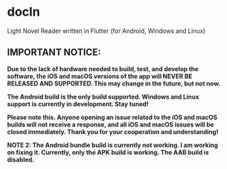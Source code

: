 # docln

Light Novel Reader written in Flutter (for Android, Windows and Linux)

## IMPORTANT NOTICE:

**Due to the lack of hardware needed to build, test, and develop the software, the iOS and macOS versions of the app will NEVER BE RELEASED AND SUPPORTED. This may change in the future, but not now.**

**The Android build is the only build supported. Windows and Linux support is currently in development. Stay tuned!**

**Please note this. Anyone opening an issue related to the iOS and macOS builds will not receive a response, and all iOS and macOS issues will be closed immediately. Thank you for your cooperation and understanding!**

**NOTE 2: The Android bundle build is currently not working. I am working on fixing it. Currently, only the APK build is working. The AAB build is disabled.**
